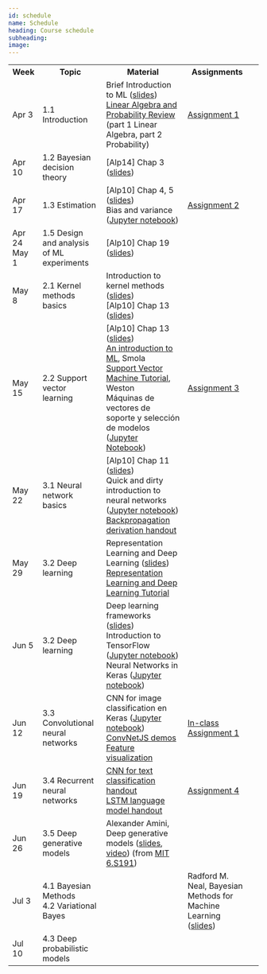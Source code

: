 ```yaml
---
id: schedule
name: Schedule
heading: Course schedule
subheading: 
image: 
---
```

<table class="table table-condensed">
	<tbody>
		<tr>
			<th>Week</th>
			<th>Topic</th>
			<th>Material</th>
			<th>Assignments</th>
		</tr>
		<tr>
			<td>Apr 3</td>
			<td>1.1 Introduction</td>
			<td>
				Brief Introduction to ML (<a href= "https://fagonzalezo.github.io/ml-2018-1/introduction_ml.pdf">slides</a>)<br>
				<a href= "http://videolectures.net/bootcamp07_keller_bss/">Linear Algebra and Probability Review</a> (part 1 Linear Algebra, part 2 Probability)
			</td>
			<td>
				<a href= "assign1.pdf">Assignment 1</a>
			</td>
		</tr>
		<tr>
			<td>Apr 10</td>
			<td>1.2 Bayesian decision theory</td>
			<td>
				[Alp14] Chap 3 (<a href= "https://www.cmpe.boun.edu.tr/~ethem/i2ml3e/3e_v1-0/i2ml3e-chap3.pdf">slides</a>)<br>
			</td>
			<td>
			</td>
		</tr>
		<tr>
			<td>Apr 17</td>
			<td>1.3 Estimation</td>
			<td>
				[Alp10] Chap 4, 5 (<a href= "https://www.cmpe.boun.edu.tr/~ethem/i2ml3e/3e_v1-0/i2ml3e-chap4.pdf">slides</a>)<br>
				Bias and variance (<a href= "http://nbviewer.ipython.org/6788818">Jupyter notebook</a>)<br>
			</td>
			<td>
			<a href= "assign2.pdf">Assignment 2</a>
			</td>
		</tr>
		<tr>
			<td>
				Apr 24<br>
				May 1
			</td>
			<td>1.5 Design and analysis of ML experiments</td>
			<td>
				[Alp10] Chap 19 (<a href= "http://www.cmpe.boun.edu.tr/~ethem/i2ml2e/2e_v1-0/i2ml2e-chap19-v1-0.pdf">slides</a>)<br>
			</td>
			<td>
			</td>
		</tr>
		<tr>
			<td>May 8</td>
			<td>2.1 Kernel methods basics</td>
			<td>
				Introduction to kernel methods (<a href= "https://fagonzalezo.github.io/ml-2016-2/kernels.pdf">slides</a>)<br>
				[Alp10] Chap 13 (<a href= "http://www.cmpe.boun.edu.tr/~ethem/i2ml2e/2e_v1-0/i2ml2e-chap13-v1-0.pdf">slides</a>)<br>
			</td>
			<td>
			</td>
		</tr>
		<tr>
			<td>May 15</td>
			<td>2.2 Support vector learning</td>
			<td>
				[Alp10] Chap 13 (<a href= "http://www.cmpe.boun.edu.tr/~ethem/i2ml2e/2e_v1-0/i2ml2e-chap13-v1-0.pdf">slides</a>)<br>
				<a href="http://axiom.anu.edu.au/%7Edaa/courses/GSAC6017/tekbac_4.pdf">An
					introduction to ML</a>, Smola<br>
				<a href="http://www1.cs.columbia.edu/%7Ekathy/cs4701/documents/jason_svm_tutorial.pdf">Support
					Vector Machine Tutorial</a>, Weston<br>
				Máquinas de vectores de soporte y selección de modelos (<a href="https://drive.google.com/file/d/1X4b_5FMHDs7EtbwPzw7YDeMF5V4pqoer/view?usp=sharing">Jupyter Notebook</a>)<br>
			</td>
			<td>
			<a href= "assign3.pdf">Assignment 3</a>
			</td>
		</tr>
		<tr>
			<td>May 22</td>
			<td>3.1 Neural network basics </td>
			<td>
				[Alp10] Chap 11 (<a href= "http://www.cmpe.boun.edu.tr/~ethem/i2ml2e/2e_v1-0/i2ml2e-chap11-v1-0.pdf">slides</a>)<br>
				Quick and dirty introduction to neural networks (<a href= "https://gist.github.com/fagonzalezo/c1f56629890dcf5670aa">Jupyter notebook</a>)<br>
				<a href= "https://fagonzalezo.github.io/ml-2018-1/backpropagation.pdf">Backpropagation derivation handout</a>
			</td>
			<td>
			</td>
		</tr>
		<tr>
			<td>
				May 29 
			</td>
			<td>
			3.2 Deep learning <br>
			</td>
			<td>
				Representation Learning and Deep Learning (<a href= "https://github.com/fagonzalezo/dl_tutorial_upv/raw/gh-pages/UPV-dl.pdf">slides</a>)<br>
				<a href= "https://fagonzalezo.github.io/dl_tutorial_upv/">Representation Learning and Deep Learning Tutorial</a> <br>
			</td>
			<td>
			</td>
		</tr>
		<tr>
			<td>Jun 5</td>
			<td>3.2 Deep learning</td>
			<td>
				Deep learning frameworks (<a href= "ML Deep Learning Frameworks.pdf">slides</a>)<br>
				Introduction to TensorFlow (<a href= "https://colab.research.google.com/drive/1jlmRcg5Ea1ysCf9NlOOQP9y3R8MufR-l">Jupyter notebook</a>)<br>
				Neural Networks in Keras (<a href= "https://colab.research.google.com/drive/127-2M415lF-TFDe-T2tM_IZuhhU1yYhZ">Jupyter notebook</a>)<br>
			</td>
			<td>
			</td>
		</tr>
		<tr>
			<td>Jun 12</td>
			<td>3.3 Convolutional neural networks</td>
			<td>
				CNN for image classification en Keras (<a href= "https://colab.research.google.com/drive/1Wb94CUIJdB1Z-S6mFhxsxB4v6SzmF7sN">Jupyter notebook</a>)<br>
				<a href= "https://cs.stanford.edu/people/karpathy/convnetjs/">ConvNetJS demos</a><br>
				<a href= "https://distill.pub/2017/feature-visualization/">Feature visualization</a><br>
			</td>
			<td>
				<a href= "https://colab.research.google.com/drive/14P_7X4YE113kYcoCTZILMHL89fSaVJ7p">In-class Assignment 1</a><br>
			</td>
		</tr>
		<tr>
			<td>Jun 19</td>
			<td>3.4 Recurrent neural networks</td>
			<td>
				<a href= "https://github.com/fagonzalezo/dl-tau-2017-2/blob/master/Handout-CNN-sentence-classification.ipynb">CNN for text classification handout</a> <br>
				<a href= "https://github.com/fagonzalezo/dl-tau-2017-2/blob/master/Handout-LSTM-language-model.ipynb">LSTM language model handout</a> <br>
			</td>
			<td>
			<a href= "assign4.pdf">Assignment 4</a>
			</td>
		</tr>
		<tr>
			<td>Jun 26</td>
			<td>3.5 Deep generative models</td>
			<td>Alexander Amini, Deep generative models (<a href= "http://introtodeeplearning.com/materials/2019_6S191_L4.pdf">slides</a>, <a href= "https://www.youtube.com/watch?v=yFBFl1cLYx8&index=1&list=PLtBw6njQRU-rwp5__7C0oIVt26ZgjG9NI">video</a>) (from <a href= "http://introtodeeplearning.com">MIT 6.S191</a>) 
			</td>
			<td>
			</td>
		</tr>
		<tr>
			<td>Jul 3</td>
			<td>4.1 Bayesian Methods<br>
			4.2 Variational Bayes</td>
			<td>
			<td>Radford M. Neal, Bayesian Methods for Machine Learning (<a href= "https://www.cs.toronto.edu/~radford/ftp/bayes-tut.pdf">slides</a>)
			</td>
			<td>
			</td>
		</tr>
		<tr>
			<td>Jul 10</td>
			<td>4.3 Deep probabilistic models</td>
			<td>
			</td>
			<td>
			</td>
		</tr>
	</tbody>
</table>

